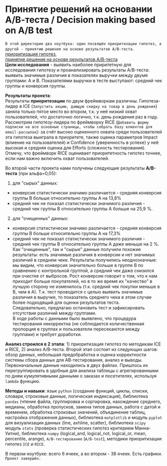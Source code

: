 # Принятие решений на основании А/В-теста / Decision making based on A/B test

`В этой директории два ноутбука: один посвящён приоритизации гипотез, а другой - принятию решения на основе результатов А/В-теста`.   
[приоритизация гипотез](https://github.com/IrinaTetereva/Yandex.Practikum_DA/blob/main/8_AB-test_increase_in_revenue/hypothesis.ipynb),  
[принятие решения на основе результатов А/В-теста](https://github.com/IrinaTetereva/Yandex.Practikum_DA/blob/main/8_AB-test_increase_in_revenue/AB-test_increase_in_revenue.ipynb)   
**Цели исследования** - выявить наиболее приритетную для исследования гипотезу и проанализировать результаты А/В-теста: выявить значимые различия в показателях выручки между двумя группами: А и В. Показателями выручки в тесте выступают: средний чек группы и конверсия группы.   

**Результаты проекта**:   
Результаты **приоритезации** по двум фреймворкам различны. Гипотеза-лидер в ICE (`Запустить акцию, дающую скидку на товар в день рождения`) заняла только пятое место во втором, т.к. у неё низкий охват пользователей, что достаточно логично, т.к. день рождения раз в году.  
Рассмотрим гипотезу-лидера по фреймворку RICE (`Добавить форму подписки на все основные страницы, чтобы собрать базу клиентов для email-рассылок`): за счёт высоко оцененного охвата среди пользователей эта гипотеза выиграла в приоритете, также оценка параметров Impact (влиение на пользователей) и Confidence (уверенность в успехе) у неё высокая и средняя оценка для Efforts (сложность тестирования).  
Отмечу, что фреймворк RICE оценивает приоритетность гипотез точнее, если нам важно включить охват пользователей.  

Во второй части проекта нами получены следующие результаты **А/В-теста** (при альфа=0,05):  
1) для "сырых" данных:  
- конверсия статистически значимо различается - средняя конверсия группы В больше относительно группы А на 13,8%  
- средний чек не показал статистически значимого различия - средний чек группы В относительно группы А больше на 25,9 %.    
2) для "очищенных" данных:  
- конверсия статистически значимо различается - средняя конверсия группы В больше относительно группы А на 17,3%  
- средний чек не показал статистически значимого различия - средний чек группы В относительно группы А даже меньше на 2 %.  
Как "очищенные", так и "сырые" данные получили похожие результаты: есть значимые различия в конверсии и нет значимых различий в среднем чеке. Результаты получились неоднозначные: мы видим, что конверсия значительно больше в группе В по сравнению с контрольной группой, а средний чек даже снизился при очистке от выбросов. Рост конверсии говорит о том, что к нам приходит больше покупателей, но в то же время их "качество" в лучшую сторону не изменилось (т.к. средний чек покупки меньше в В, чем в А). Т.к. тест проводится с целью выявить значимые различия в выручке, то показатель среднего чека в этом случае более подходящий для оценки результатов теста.   
Следовательно, предлагаю остановить тест и зафиксировать отсутствие различий между группами.   
В ходе работы с данными было выявлено, что процедура тестирования некорректна (не соблюдается количественная пропорция в группах и пользователи пересекаются между группами) и требует доработки.  

**Анализ строился в 2 этапа**: 1) приоритизация гипотез по методикам ICE и RICE, 2) анализ А/В-теста. Второй этап состоит из следующих шагов: обзор данных, небольшая предобработка и оценка корректности системы сбора данных для АВ-тестирования, анализ и выводы. Первоначальные данные находились в двух файлах. Пришлось их перегруппировать в удобные для анализа таблицы с агрегированными по дням кумулятивными данными о заказах и посетителях, используя `lambda` функцию.    
 
**Методы и навыки**: язык `python` (создание функций, циклы, списки, словари, строковые данные, логическая индексация), библиотека `pandas` (чтение файла, группировка и сортировка, нахождение среднего, медианы, обработка пропусков, замена типов данных, работа с датой и временем, обработка строковых значений, объединение таблиц, настройка отображения данных), библиотека `matplotlib` и модуль `pyplot` для визуализации данных (line, axhline, scatter), библиотека `scipy` модуль `stats` (проверка статистических гипотез критерием Манна-Уитни), библиотека `numpy` (logical_and, logical_not, logical_or, mean, percentile, arange), `А/В-тестирование` (`A/B-test`), методики приоритизации гипотез  `ICE` и `RICE`.

В первом ноутбуке: всего 6 ячеек, а во втором - 38 ячеек. Есть графики.  
`Проект завершён.`
